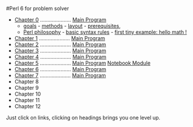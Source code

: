 #Perl 6 for problem solver

   + [Chapter 0](/chapter/text0.md) ..................... [Main Program](/chapter/bn0.pl6)
     - [goals](/chapter/text0.md#goals) - [methods](/chapter/text0.md#teaching-method) - [layout](/chapter/text0.md#chapter-layout) - [prerequisites](/chapter/text0.md#prerequisites),
     - [Perl philosophy](/chapter/text0.md#perl-philosophy) - [basic syntax rules](/chapter/text0.md#basic-syntax-rules) - [first tiny example: hello math !](/chapter/text0.md#first-example)
   + [Chapter 1](/chapter/text1.md) ..................... [Main Program](/chapter/bn1.pl6)
   + [Chapter 2](/chapter/text2.md) ..................... [Main Program](/chapter/bn2.pl6)
   + [Chapter 3](/chapter/text3.md) ..................... [Main Program](/chapter/bn3.pl6)
   + [Chapter 4](/chapter/text4.md) ..................... [Main Program](/chapter/bn4.pl6)
   + [Chapter 5](/chapter/text5.md) ..................... [Main Program](/chapter/bn5.pl6) [Notebook Module](/chapter/Notebook5.pm6)
   + [Chapter 6](/chapter/text6.md) ..................... [Main Program](/chapter/bn6.pl6)
   + [Chapter 7](/chapter/text7.md) ..................... [Main Program](/chapter/bn7.pl6)
   + Chapter 8
   + Chapter 9
   + Chapter 10
   + Chapter 11
   + Chapter 12

 


   Just click on links, clicking on headings brings you one level up.

